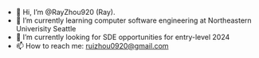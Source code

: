 - 👋 Hi, I’m @RayZhou920 (Ray).
- 🌱 I’m currently learning computer software engineering at Northeastern Univerisity Seattle
- 💞️ I’m currently looking for SDE opportunities for entry-level 2024
- 📫 How to reach me: ruizhou0920@gmail.com

<!---
RayZhou920/RayZhou920 is a ✨ special ✨ repository because its `README.md` (this file) appears on your GitHub profile.
You can click the Preview link to take a look at your changes.
--->
